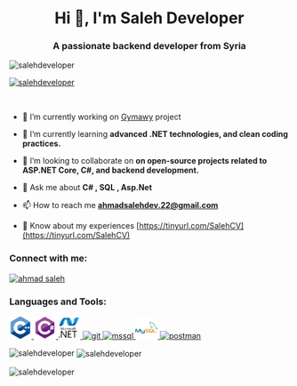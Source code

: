 <h1 align="center">Hi 👋, I'm Saleh Developer</h1>
<h3 align="center">A passionate backend developer from Syria</h3>

<p align="left"> <img src="https://komarev.com/ghpvc/?username=salehdeveloper&label=Profile%20views&color=0e75b6&style=flat" alt="salehdeveloper" /> </p>

<p align="left"> <a href="https://github.com/ryo-ma/github-profile-trophy"><img src="https://github-profile-trophy.vercel.app/?username=salehdeveloper" alt="salehdeveloper" /></a> </p>

<p align="left"> <a href="https://twitter.com/" target="blank"><img src="https://img.shields.io/twitter/follow/?logo=twitter&style=for-the-badge" alt="" /></a> </p>

- 🔭 I’m currently working on [Gymawy](https://github.com/SalehDeveloper/Gymawy) project

- 🌱 I’m currently learning **advanced .NET technologies, and clean coding practices.**

- 👯 I’m looking to collaborate on **on open-source projects related to ASP.NET Core, C#, and backend development.**

- 💬 Ask me about **C# , SQL , Asp.Net**

- 📫 How to reach me **ahmadsalehdev.22@gmail.com**

- 📄 Know about my experiences [https://tinyurl.com/SalehCV](https://tinyurl.com/SalehCV)


<h3 align="left">Connect with me:</h3>
<p align="left">
<a href="https://linkedin.com/in/ahmad saleh" target="blank"><img align="center" src="https://raw.githubusercontent.com/rahuldkjain/github-profile-readme-generator/master/src/images/icons/Social/linked-in-alt.svg" alt="ahmad saleh" height="30" width="40" /></a>
</p>

<h3 align="left">Languages and Tools:</h3>
<p align="left"> <a href="https://www.w3schools.com/cpp/" target="_blank" rel="noreferrer"> <img src="https://raw.githubusercontent.com/devicons/devicon/master/icons/cplusplus/cplusplus-original.svg" alt="cplusplus" width="40" height="40"/> </a> <a href="https://www.w3schools.com/cs/" target="_blank" rel="noreferrer"> <img src="https://raw.githubusercontent.com/devicons/devicon/master/icons/csharp/csharp-original.svg" alt="csharp" width="40" height="40"/> </a> <a href="https://dotnet.microsoft.com/" target="_blank" rel="noreferrer"> <img src="https://raw.githubusercontent.com/devicons/devicon/master/icons/dot-net/dot-net-original-wordmark.svg" alt="dotnet" width="40" height="40"/> </a> <a href="https://git-scm.com/" target="_blank" rel="noreferrer"> <img src="https://www.vectorlogo.zone/logos/git-scm/git-scm-icon.svg" alt="git" width="40" height="40"/> </a> <a href="https://www.microsoft.com/en-us/sql-server" target="_blank" rel="noreferrer"> <img src="https://www.svgrepo.com/show/303229/microsoft-sql-server-logo.svg" alt="mssql" width="40" height="40"/> </a> <a href="https://www.mysql.com/" target="_blank" rel="noreferrer"> <img src="https://raw.githubusercontent.com/devicons/devicon/master/icons/mysql/mysql-original-wordmark.svg" alt="mysql" width="40" height="40"/> </a> <a href="https://postman.com" target="_blank" rel="noreferrer"> <img src="https://www.vectorlogo.zone/logos/getpostman/getpostman-icon.svg" alt="postman" width="40" height="40"/> </a> </p>

<p><img align="left" src="https://github-readme-stats.vercel.app/api/top-langs?username=salehdeveloper&show_icons=true&locale=en&layout=compact" alt="salehdeveloper" /></p>

<p>&nbsp;<img align="center" src="https://github-readme-stats.vercel.app/api?username=salehdeveloper&show_icons=true&locale=en" alt="salehdeveloper" /></p>

<p><img align="center" src="https://github-readme-streak-stats.herokuapp.com/?user=salehdeveloper&" alt="salehdeveloper" /></p>
